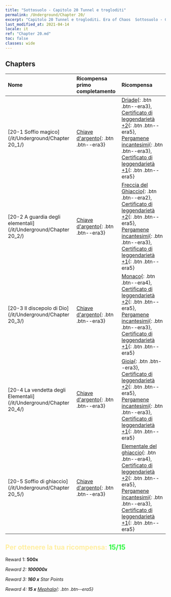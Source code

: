 ```yaml
---
title: "Sottosuolo - Capitolo 20 Tunnel e trogloditi"
permalink: /Underground/Chapter 20/
excerpt: "Capitolo 20 Tunnel e trogloditi. Era of Chaos  Sottosuolo - Capitolo 20. Tunnel e trogloditi"
last_modified_at: 2021-04-14
locale: it
ref: "Chapter 20.md"
toc: false
classes: wide
---
```


## Chapters

  | Nome |  Ricompensa primo completamento | Ricompensa |
  |:------------|:------------|:------------| 
  | [20-1 Soffio magico](/it/Underground/Chapter 20_1/) | [Chiave d'argento](/it/Items/con_693/){: .btn .btn--era3} | [Driade](/it/Items/unt_262/){: .btn .btn--era3}, [Certificato di leggendarietà +2](/it/Items/mat_81/){: .btn .btn--era5}, [Pergamene incantesimi](/it/Items/con_694/){: .btn .btn--era3}, [Certificato di leggendarietà +1](/it/Items/mat_74/){: .btn .btn--era5} |
  | [20-2 A guardia degli elementali](/it/Underground/Chapter 20_2/) | [Chiave d'argento](/it/Items/con_693/){: .btn .btn--era3} | [Freccia del Ghiaccio](/it/Items/her_431/){: .btn .btn--era2}, [Certificato di leggendarietà +2](/it/Items/mat_81/){: .btn .btn--era5}, [Pergamene incantesimi](/it/Items/con_694/){: .btn .btn--era3}, [Certificato di leggendarietà +1](/it/Items/mat_74/){: .btn .btn--era5} |
  | [20-3 Il discepolo di Dio](/it/Underground/Chapter 20_3/) | [Chiave d'argento](/it/Items/con_693/){: .btn .btn--era3} | [Monaco](/it/Items/unt_194/){: .btn .btn--era4}, [Certificato di leggendarietà +2](/it/Items/mat_81/){: .btn .btn--era5}, [Pergamene incantesimi](/it/Items/con_694/){: .btn .btn--era3}, [Certificato di leggendarietà +1](/it/Items/mat_74/){: .btn .btn--era5} |
  | [20-4 La vendetta degli Elementali](/it/Underground/Chapter 20_4/) | [Chiave d'argento](/it/Items/con_693/){: .btn .btn--era3} | [Gioia](/it/Items/her_424/){: .btn .btn--era3}, [Certificato di leggendarietà +2](/it/Items/mat_81/){: .btn .btn--era5}, [Pergamene incantesimi](/it/Items/con_694/){: .btn .btn--era3}, [Certificato di leggendarietà +1](/it/Items/mat_74/){: .btn .btn--era5} |
  | [20-5 Soffio di ghiaccio](/it/Underground/Chapter 20_5/) | [Chiave d'argento](/it/Items/con_693/){: .btn .btn--era3} | [Elementale del ghiaccio](/it/Items/unt_264/){: .btn .btn--era4}, [Certificato di leggendarietà +2](/it/Items/mat_81/){: .btn .btn--era5}, [Pergamene incantesimi](/it/Items/con_694/){: .btn .btn--era3}, [Certificato di leggendarietà +1](/it/Items/mat_74/){: .btn .btn--era5} |


## <span style="color: #ffeea0">Per ottenere la tua ricompensa: </span><span style="color: #27f73a">15/15</span>

 Reward 1:  **500x** <i class="fas fa-gem"/>

 Reward 2:  **100000x** <i class="fas fa-coins"/>

 Reward 3: **160 x** Star Points

 Reward 4: **15 x** [Mephala](/it/Items/her_367/){: .btn .btn--era5}

